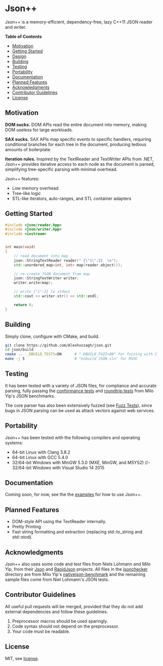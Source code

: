 Json++
======

Json++ is a memory-efficient, dependency-free, lazy C++11 JSON reader and writer.

**Table of Contents**

- [Motivation](#motivation)
- [Getting Started](#getting-started)
- [Design](#design)
- [Building](#building)
- [Testing](#testing)
- [Portability](#portability)
- [Documentation](#documentation)
- [Planned Features](#planned-features)
- [Acknowledgments](#acknowledgements)
- [Contributor Guidelines](#contributor-guidelines)
- [License](#license)

## Motivation

**DOM sucks.** DOM APIs read the entire document into memory, making DOM useless for large workloads.

**SAX sucks.** SAX APIs map specific events to specific handlers, requiring conditional branches for each tree in the document, producing tedious amounts of boilerplate.

**Iteration rules.** Inspired by the TextReader and TextWriter APIs from .NET, Json++ provides iterative access to each node as the document is parsed, simplifying tree-specific parsing with minimal overhead. 

Json++ features:

- Low memory overhead
- Tree-like logic
- STL-like iterators, auto-ranges, and STL container adapters

## Getting Started

```cpp
#include <json/reader.hpp>
#include <json/writer.hpp>
#include <iostream>


int main(void)
{
    // read document into map
    json::StringTextReader reader(" {\"1\":2}  \n");
    std::unordered_map<int, int> map(reader.object());

    // re-create JSON document from map 
    json::StringTextWriter writer;
    writer.write(map);

    // write {"1":2} to stdout
    std::cout << writer.str() << std::endl;

    return 0;
}
```

## Building

Simply clone, configure with CMake, and build.

```bash
git clone https://github.com/Alexhuszagh/json.git
cd json/build
cmake .. -_DBUILD_TESTS=ON      # "-DBUILD_FUZZ=ON" for fuzzing with Clang
make -j 5                       # "msbuild JSON.sln" for MSVC
```

## Testing

It has been tested with a variety of JSON files, for compliance and accurate parsing, fully passing the [conformance tests](https://github.com/miloyip/nativejson-benchmark/tree/master/data/jsonchecker) and [roundtrip tests](https://github.com/miloyip/nativejson-benchmark/tree/master/data/roundtrip) from Milo Yip's JSON benchmarks.

The core parser has also been extensively fuzzed (see [Fuzz Tests](/test/fuzz)), since bugs in JSON parsing can be used as attack vectors against web services.

## Portability

Json++ has been tested with the following compilers and operating systems:

- 64-bit Linux with Clang 3.8.2
- 64-bit Linux with GCC 5.4.0
- 32/64-bit Windows with MinGW 5.3.0 (MXE, MinGW, and MSYS2) 
//- 32/64-bit Windows with Visual Studio 14 2015

## Documentation

Coming soon, for now, see the the [examples](/example) for how to use Json++.

## Planned Features

- DOM-style API using the TextReader internally.
- Pretty Printing
- Fast string formatting and extraction (replacing std::to_string and std::stod).

## Acknowledgments

Json++ also uses some code and test files from Niels Lohmann and Milo Yip, from their [Json](https://github.com/nlohmann/json) and [RapidJson](https://github.com/miloyip/rapidjson/) projects. All files in the [jsonchecker](/test/data/jsonchecker) directory are from Milo Yip's [nativejson-benchmark](https://github.com/miloyip/nativejson-benchmark/tree/master/data/roundtrip) and the remaining sample files come from Niel Lohmann's JSON tests.

## Contributor Guidelines

All useful pull requests will be merged, provided that they do not add external dependencies and follow these guidelines.

1. Preprocessor macros should be used sparingly.
2. Code syntax should not depend on the preprocessor.
3. Your code must be readable.

## License

MIT, see [license](LICENSE.md).
